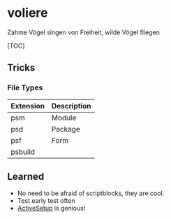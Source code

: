 # voliere
Zahme Vögel singen von Freiheit, wilde Vögel fliegen

[TOC]

## Tricks
### File Types
| Extension | Description |
|-----------|-------------|
| psm       | Module      |
| psd       | Package     |
| psf       | Form        |
| psbuild   | 

## Learned
- No need to be afraid of scriptblocks, they are cool.
- Test early test often
- [ActiveSetup](https://www.clearbyte.ch/active-setup/) is genious!
